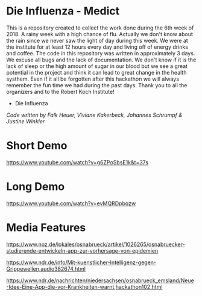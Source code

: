 # Die Influenza - Medict

This is a repository created to collect the work done during the 6th week of 2018. A rainy week with a high chance of flu. Actually we don't know about the rain since we never saw the light of day during this week. We were at the institute for at least 12 hours every day and living off of energy drinks and coffee. The code in this repository was written in approximately 3 days. We excuse all bugs and the lack of documentation. We don't know if it is the lack of sleep or the high amount of sugar in our blood but we see a great potential in the project and think it can lead to great change in the health systhem. Even if it all be forgotten after this hackathon we will always remember the fun time we had during the past days. Thank you to all the organizers and to the Robert Koch Institute!

- Die Influenza

*Code written by Falk Heuer, Viviane Kakerbeck, Johannes Schrumpf & Justine Winkler*

# Short Demo
https://www.youtube.com/watch?v=g6ZPoSbsE1k&t=37s

# Long Demo
https://www.youtube.com/watch?v=evMQRDpbqzw

# Media Features
https://www.noz.de/lokales/osnabrueck/artikel/1026265/osnabruecker-studierende-entwickeln-app-zur-vorhersage-von-epidemien

https://www.ndr.de/info/Mit-kuenstlicher-Intelligenz-gegen-Grippewellen,audio382674.html

https://www.ndr.de/nachrichten/niedersachsen/osnabrueck_emsland/Neue-Idee-Eine-App-die-vor-Krankheiten-warnt,hackathon102.html
